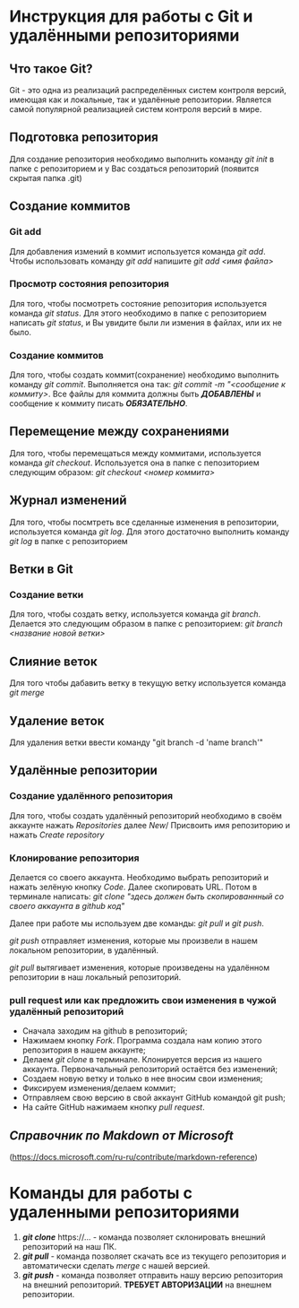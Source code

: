 # Инструкция для работы с Git и удалёнными репозиториями

## Что такое Git?
Git - это одна из реализаций распределённых систем контроля версий, имеющая как и локальные, так и удалённые репозитории. Является самой популярной реализацией систем контроля версий в мире.

## Подготовка репозитория
Для создание репозитория необходимо выполнить команду *git init*  в папке с репозиторием и у Вас создаться репозиторий (появится скрытая папка .git)

## Создание коммитов

### Git add
Для добавления измений в коммит используется команда *git add*. Чтобы использовать команду *git add* напишите *git add <имя файла>*

### Просмотр состояния репозитория
Для того, чтобы посмотреть состояние репозитория используется команда *git status*. Для этого необходимо в папке с репозиторием написать *git status*, и Вы увидите были ли измения в файлах, или их не было.

### Создание коммитов
Для того, чтобы создать коммит(сохранение) необходимо выполнить команду *git commit*. Выполняется она так: *git commit -m "<сообщение к коммиту>*. Все файлы для коммита должны быть ***ДОБАВЛЕНЫ*** и сообщение к коммиту писать ***ОБЯЗАТЕЛЬНО***.

## Перемещение между сохранениями
Для того, чтобы перемещаться между коммитами, используется команда *git checkout*. Используется она в папке с пепозиторием следующим образом: *git checkout <номер коммита>*

## Журнал изменений
Для того, чтобы посмтреть все сделанные изменения в репозитории, используется команда *git log*. Для этого достаточно выполнить команду *git log* в папке с репозиторием

## Ветки в Git

### Создание ветки

Для того, чтобы создать ветку, используется команда *git branch*. Делается это следующим образом в папке с репозиторием: *git branch <название новой ветки>*

## Слияние веток

Для того чтобы дабавить ветку в текущую ветку используется команда *git merge <name branch>*

## Удаление веток
Для удаления ветки ввести команду "git branch -d 'name branch'"

## Удалённые репозитории

### Создание удалённого репозитория

Для того, чтобы создать удалённый репозиторий необходимо в своём аккаунте нажать *Repositories* далее *New*/ Присвоить имя репозиторию и нажать *Create repository*


### Клонирование репозитория

Делается со своего аккаунта. Необходимо выбрать репозиторий и нажать зелёную кнопку *Code*. Далее скопировать URL. Потом в терминале написать: *git clone "здесь должен быть скопированнный со своего аккаунта в github код"*

Далее при работе мы используем две команды: *git pull* и  *git push*.

*git push* отправляет изменения, которые мы произвели в нашем локальном репозитории, в удалённый.

*git pull* вытягивает изменения, которые произведены на удалённом репозитории в наш локальный репозиторий.


### pull request или как предложить свои изменения в чужой удалённый репозиторий

* Сначала заходим на github в репозиторий; 
* Нажимаем кнопку *Fork*. Программа создала нам копию этого репозитория в нашем аккаунте;
* Делаем *git clone* в терминале. Клонируется версия из нашего аккаунта. Первоначальный репозиторий остаётся без изменений;
* Создаем новую ветку и только в нее вносим свои изменения;
* Фиксируем изменения/делаем коммит;
* Отправляем свою версию в свой аккаунт GitHub командой git push;
* На сайте GitHub нажимаем кнопку *pull request*.

## *Справочник по Makdown от Microsoft*

(https://docs.microsoft.com/ru-ru/contribute/markdown-reference)

# Команды для работы с удаленными репозиториями
1. _**git clone**_ https://... - команда позволяет склонировать внешний репозиторий на наш ПК.
2. _**git pull**_ - команда позволяет скачать все из текущего репозитория и автоматически сделать *merge* с нашей версией.
3. _**git push**_ - команда позволяет отправить нашу версию репозитория на внешний репозиторий. **ТРЕБУЕТ АВТОРИЗАЦИИ** на внешнем репозитории.
